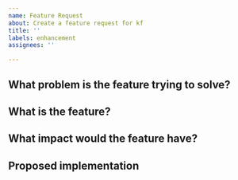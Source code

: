 ```yaml
---
name: Feature Request
about: Create a feature request for kf
title: ''
labels: enhancement
assignees: ''

---
```


<!-- If you need to report a security issue with kf, send an email to kf-security@google.com. -->

## What problem is the feature trying to solve?



## What is the feature?



## What impact would the feature have?

<!-- Would this feature:

* make people's lives easier
* automate common tasks
* open new use-cases
* be a breaking change
* require documentation changes
-->

## Proposed implementation

<!--
If you have a proposed implementation, include it here,
if you don't know how it would work, don't worry!
-->
